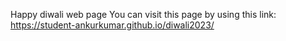 Happy diwali web page
You can visit this page by using this link: https://student-ankurkumar.github.io/diwali2023/
